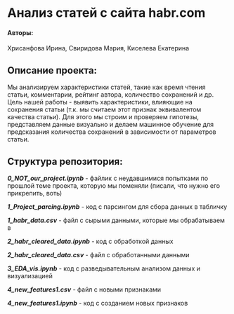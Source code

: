 # Анализ статей с сайта habr.com
#### Авторы:
Хрисанфова Ирина, Свиридова Мария, Киселева Екатерина

## Описание проекта:
Мы анализируем характеристики статей, такие как время чтения статьи, комментарии, рейтинг автора, количество сохранений и др. Цель нашей работы - выявить характеристики, влияющие на сохранения статьи (т.к. мы считаем этот признак эквивалентом качества статьи). Для этого мы строим и проверяем гипотезы, представляем данные визуально и делаем машинное обучение для предсказания количества сохранений в зависимости от параметров статьи.

## Структура репозитория:

***0_NOT_our_project.ipynb*** - файлик с неудавшимися попытками по прошлой теме проекта, которую мы поменяли (писали, что нужно его прикрепить, воть)

***1_Project_parcing.ipynb*** - код с парсингом для сбора данных в табличку

***1_habr_data.csv*** - файл с сырыми данными, которые мы обрабатываем в 

***2_habr_cleared_data.ipynb*** - код с обработкой данных

***2_habr_cleared_data.csv*** - файл с обработанными данными

***3_EDA_vis.ipynb*** - код с разведывательным анализом данных и визуализацией

***4_new_features1.csv*** - файл с новыми признаками

***4_new_features1.ipynb*** - код с созданием новых признаков
